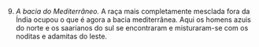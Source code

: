 ﻿9. *A bacia do Mediterrâneo.* A raça mais completamente mesclada fora da Índia ocupou o que é agora a bacia mediterrânea. Aqui os homens azuis do norte e os saarianos do sul se encontraram e misturaram-se com os noditas e adamitas do leste.
